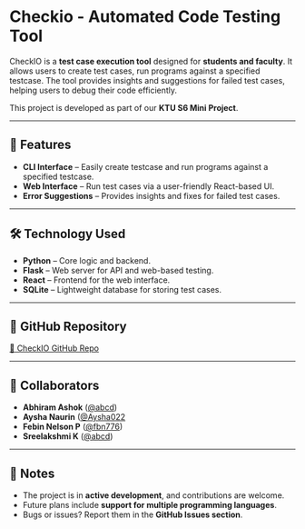 # Checkio - Automated Code Testing Tool

CheckIO is a **test case execution tool** designed for **students and faculty**. It allows users to create test cases, run programs against a specified testcase. The tool provides insights and suggestions for failed test cases, helping users to debug their code efficiently.

This project is developed as part of our **KTU S6 Mini Project**.

---

## 🚀 Features
- **CLI Interface** – Easily create testcase and run programs against a specified testcase.
- **Web Interface** – Run test cases via a user-friendly React-based UI.
- **Error Suggestions** – Provides insights and fixes for failed test cases.

---

## 🛠️ Technology Used
- **Python** – Core logic and backend.
- **Flask** – Web server for API and web-based testing.
- **React** – Frontend for the web interface.
- **SQLite** – Lightweight database for storing test cases.

---

## 🔗 GitHub Repository
[🔗 CheckIO GitHub Repo](https://github.com/fbn776/Checkio)

---

## 🤝 Collaborators
- **Abhiram Ashok** ([@abcd](https://github.com/abcd))
- **Aysha Naurin** ([@Aysha022](https://github.com/Aysha022)
- **Febin Nelson P** ([@fbn776](https://github.com/fbn776))
- **Sreelakshmi K** ([@abcd](https://github.com/abcd))

---

## 📝 Notes
- The project is in **active development**, and contributions are welcome.
- Future plans include **support for multiple programming languages**.
- Bugs or issues? Report them in the **GitHub Issues section**.

